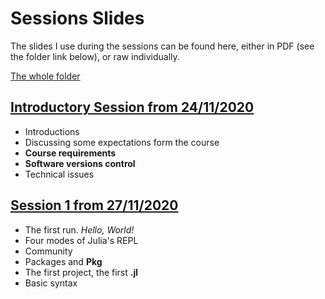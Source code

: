 # Sessions Slides
The slides I use during the sessions can be found here, either in PDF (see the folder link below), or raw individually.

[The whole folder](https://drive.google.com/drive/folders/1m1GxyAMEpc_jOzHECD7vi4hxrstf18OM?usp=sharing)

## [Introductory Session from 24/11/2020](https://docs.google.com/presentation/d/1_TREKLs3RTqCIpLjtro4qNUouezLphOa7KUPlup1hiI/edit?usp=sharing)
 - Introductions
 - Discussing some expectations form the course
 - **Course requirements**
 - **Software versions control**
 - Technical issues

## [Session 1 from 27/11/2020](https://docs.google.com/presentation/d/15gUpdORVxgq_RixQ1jt-MBthiB8-3VR7NCgy-uDpmLU/edit?usp=sharing)
- The first run. *Hello, World!*
- Four modes of Julia's REPL
- Community
- Packages and **Pkg**
- The first project, the first **.jl**
- Basic syntax
